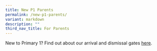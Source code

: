 ```yaml
---
title: New P1 Parents
permalink: /new-p1-parents/
variant: markdown
description: ""
third_nav_title: For Parents
---
```

<p>New to Primary 1? Find out about our arrival and dismissal gates <a href="https://sites.google.com/view/p1parentswtp" rel="noopener nofollow" target="_blank">here</a>.</p>